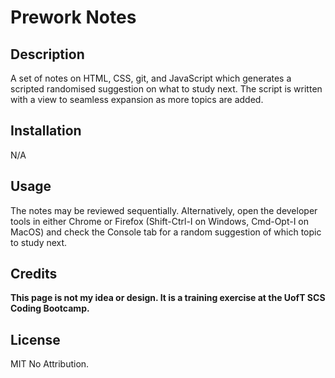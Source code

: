 # Prework Notes

## Description

A set of notes on HTML, CSS, git, and JavaScript which generates a scripted randomised suggestion on what to study next. The script is written with a view to seamless expansion as more topics are added.

## Installation

N/A

## Usage

The notes may be reviewed sequentially. Alternatively, open the developer tools in either Chrome or Firefox (Shift-Ctrl-I on Windows, Cmd-Opt-I on MacOS) and check the Console tab for a random suggestion of which topic to study next.

## Credits

**This page is not my idea or design. It is a training exercise at the UofT SCS Coding Bootcamp.**

## License

MIT No Attribution.

